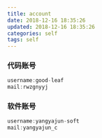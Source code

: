 ```yaml
---
title: account
date: 2018-12-16 18:35:26
updated: 2018-12-16 18:35:26
categories: self
tags: self
---
```


### 代码账号

```java
username:good-leaf
mail:rwzgnyyj
```

### 软件账号

```java
username:yangyajun-soft
mail:yangyajun_c
```
